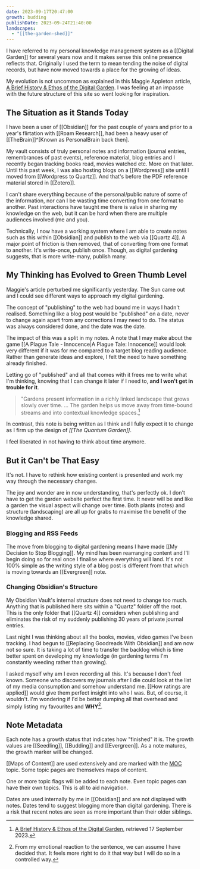 ```yaml
---
date: 2023-09-17T20:47:00
growth: budding
publishDate: 2023-09-24T21:40:00
landscapes:
  - "[[the-garden-shed]]"
---
```

I have referred to my personal knowledge management system as a [[Digital Garden]] for several years now and it makes sense this online presence reflects that. Originally I used the term to mean tending the noise of digital records, but have now moved towards a place for the growing of ideas.

My evolution is not uncommon as explained in this Maggie Appleton article, [A Brief History & Ethos of the Digital Garden](https://maggieappleton.com/garden-history). I was feeling at an impasse with the future structure of this site so went looking for inspiration.

## The Situation as it Stands Today
I have been a user of [[Obsidian]] for the past couple of years and prior to a year's flirtation with [[Roam Research]], had been a heavy user of [[TheBrain]]^[Known as PersonalBrain back then].

My vault consists of truly personal notes and information (journal entries, remembrances of past events), reference material, blog entries and I recently began tracking books read, movies watched etc. More on that later. Until this past week, I was also hosting blogs on a [[Wordpress]] site until I moved from [[Wordpress to Quartz]]. And that's before the PDF reference material stored in [[Zotero]].

I can't share everything because of the personal/public nature of some of the information, nor can I be wasting time converting from one format to another. Past interactions have taught me there is value in sharing my knowledge on the web, but it can be hard when there are multiple audiences involved (me and you).

Technically, I now have a working system where I am able to create notes such as this within [[Obsidian]] and publish to the web via [[Quartz 4]]. A major point of friction is then removed, that of converting from one format to another. It's write-once, publish once. Though, as digital gardening suggests, that is more write-many, publish many.

## My Thinking has Evolved to Green Thumb Level
Maggie's article perturbed me significantly yesterday. The Sun came out and I could see different ways to approach my digital gardening.

The concept of "publishing" to the web had bound me in ways I hadn't realised. Something like a blog post would be "published" on a date, never to change again apart from any corrections I may need to do. The status was always considered done, and the date was the date.

The impact of this was a split in my notes. A note that I may make about the game [[A Plague Tale - Innocence|A Plague Tale: Innocence]] would look very different if it was for me compared to a target blog reading audience. Rather than generate ideas and explore, I felt the need to have something already finished.

Letting go of "published" and all that comes with it frees me to write what I'm thinking, knowing that I can change it later if I need to, **and I won't get in trouble for it**.

> "Gardens present information in a richly linked landscape that grows slowly over time. ... The garden helps us move away from time-bound streams and into contextual knowledge spaces.[^1]

In contrast, this note is being written as I think and I fully expect it to change as I firm up the design of *[[The Quantum Garden]]*.

I feel liberated in not having to think about time anymore.

## But it Can't be That Easy
It's not. I have to rethink how existing content is presented and work my way through the necessary changes.

The joy and wonder are in now understanding, that's perfectly ok. I don't have to get the garden website perfect the first time. It never will be and like a garden the visual aspect will change over time. Both plants (notes) and structure (landscaping) are all up for grabs to maximise the benefit of the knowledge shared.

### Blogging and RSS Feeds
The move from blogging to digital gardening means I have made [[My Decision to Stop Blogging]]. My mind has been rearranging content and I'll begin doing so for real once I finalise where everything will land. It's not 100% simple as the writing style of a blog post is different from that which is moving towards an [[Evergreen]] note.

### Changing Obsidian's Structure
My Obsidian Vault's internal structure does not need to change too much. Anything that is published here sits within a "Quartz" folder off the root. This is the only folder that [[Quartz 4]] considers when publishing and eliminates the risk of my suddenly publishing 30 years of private journal entries.

Last night I was thinking about all the books, movies, video games I've been tracking. I had begun to [[Replacing Goodreads With Obsidian]] and am now not so sure. It is taking a lot of time to transfer the backlog which is time better spent on developing my knowledge (in gardening terms I'm constantly weeding rather than growing).

I asked myself why am I even recording all this. It's because I don't feel known. Someone who discovers my journals after I die could look at the list of my media consumption and somehow understand me. [[How ratings are applied]] would give them perfect insight into who I was. But, of course, it wouldn't. I'm wondering if I'd be better dumping all that overhead and simply listing my favourites and **WHY**[^2].


## Note Metadata
Each note has a growth status that indicates how "finished" it is. The growth values are [[Seedling]], [[Budding]] and [[Evergreen]]. As a note matures, the growth marker will be changed.

[[Maps of Content]] are used extensively and are marked with the [MOC](/tags/moc) topic. Some topic pages are themselves maps of content.

One or more topic flags will be added to each note. Even topic pages can have their own topics. This is all to aid navigation.

Dates are used internally by me in [[Obsidian]] and are not displayed with notes. Dates tend to suggest blogging more than digital gardening. There is a risk that recent notes are seen as more important than their older siblings.


[^1]: [A Brief History & Ethos of the Digital Garden](https://omnivore.app/quantumgardener/a-brief-history-ethos-of-the-digital-garden-18a977b1a72), retrieved 17 September 2023.
[^2]: From my emotional reaction to the sentence, we can assume I have decided that. It feels more right to do it that way but I will do so in a controlled way.